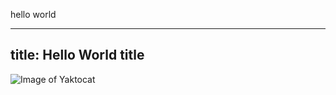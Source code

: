 hello world


---
title: Hello World title
---


![Image of Yaktocat](https://github.com/gitgud/room.png)
